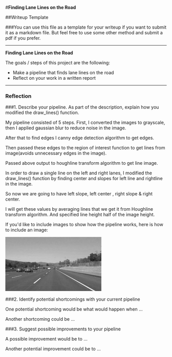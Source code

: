 #**Finding Lane Lines on the Road** 

##Writeup Template

###You can use this file as a template for your writeup if you want to submit it as a markdown file. But feel free to use some other method and submit a pdf if you prefer.

---

**Finding Lane Lines on the Road**

The goals / steps of this project are the following:
* Make a pipeline that finds lane lines on the road
* Reflect on your work in a written report


[//]: # (Image References)

[image1]: ./examples/grayscale.jpg "Grayscale"

---

### Reflection

###1. Describe your pipeline. As part of the description, explain how you modified the draw_lines() function.

My pipeline consisted of 5 steps. First, I converted the images to grayscale, then I applied gaussian blur to reduce noise in the image.

After that to find edges I canny edge detection algorithm to get edges.

Then passed these edges to the region of interest function to get lines from image(avoids unnecessary edges in the image).

Passed above output to houghline transform algorithm to get line image.

In order to draw a single line on the left and right lanes, I modified the draw_lines() function by finding center and slopes for left line and rightline in the image.

So now we are going to have left slope, left center , right slope & right center.

I will get these values by averaging lines that we get it from Houghline transform algorithm.
And specified line height half of the image height.

If you'd like to include images to show how the pipeline works, here is how to include an image: 

![alt text][image1]


###2. Identify potential shortcomings with your current pipeline


One potential shortcoming would be what would happen when ... 

Another shortcoming could be ...


###3. Suggest possible improvements to your pipeline

A possible improvement would be to ...

Another potential improvement could be to ...
